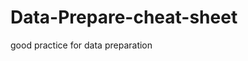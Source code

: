 # Data-Prepare-cheat-sheet
good practice for data preparation 

[select column dataframe pandas]:https://medium.com/dunder-data/selecting-subsets-of-data-in-pandas-6fcd0170be9c